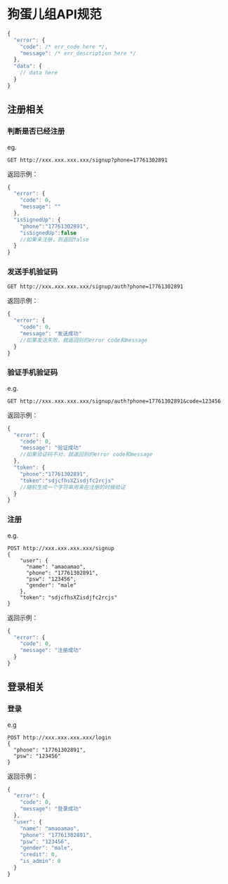 # 狗蛋儿组API规范
```js
{
  "error": {
    "code": /* err_code here */,
    "message": /* err_description here */
  },
  "data": {
    // data here
  }
}
```

## 注册相关
### 判断是否已经注册
eg.
```shell
GET http://xxx.xxx.xxx.xxx/signup?phone=17761302891
```
返回示例：
```js
{
  "error": {
    "code": 0,
    "message": ""
  },
  "isSignedUp": {
    "phone":"17761302891",
    "isSignedUp":false
    //如果未注册，则返回false
  }
}
```
### 发送手机验证码
```
GET http://xxx.xxx.xxx.xxx/signup/auth?phone=17761302891
```
返回示例：
```js
{
  "error": {
    "code": 0,
    "message": "发送成功"
    //如果发送失败，就返回别的error code和message
  }
}
```


### 验证手机验证码
e.g.
```
GET http://xxx.xxx.xxx.xxx/signup/auth?phone=17761302891&code=123456
```
返回示例：
```js
{
  "error": {
    "code": 0,
    "message": "验证成功"
    //如果验证码不对，就返回别的error code和message
  },
  "token": {
    "phone":"17761302891",
    "token":"sdjcfhsXZisdjfc2rcjs"
    //随机生成一个字符串用来在注册的时候验证
  }
}
```
### 注册
e.g. 
```shell
POST http://xxx.xxx.xxx.xxx/signup
{
	"user": {
      "name": "amaoamao",
      "phone": "17761302891",
      "psw": "123456",
      "gender": "male"
	},
    "token": "sdjcfhsXZisdjfc2rcjs"
}
```
返回示例：
```js
{
  "error": {
    "code": 0,
    "message": "注册成功"
  }
}
```
## 登录相关
### 登录
e.g
```shell
POST http://xxx.xxx.xxx.xxx/login
{
  "phone": "17761302891",
  "psw": "123456"
}
```
返回示例：
```js
{
  "error": {
    "code": 0,
    "message": "登录成功"
  },
  "user": {
    "name": "amaoamao",
    "phone": "17761302891",
    "psw": "123456",
    "gender": "male",
    "credit": 0,
    "is_admin": 0
  }
}
```
